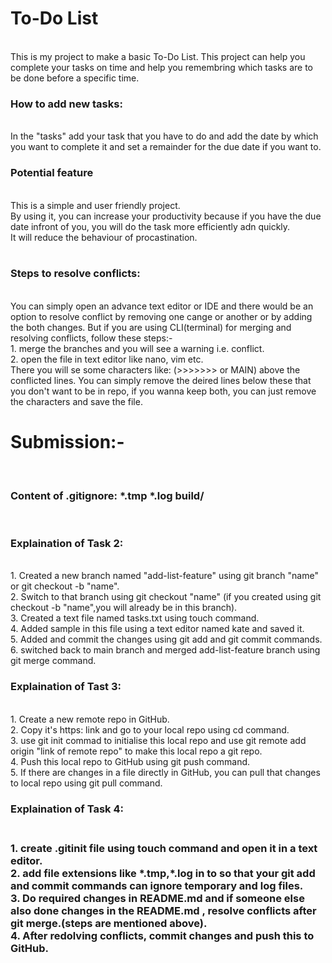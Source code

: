 <h1>To-Do List</h1><br>
This is my project to make a basic To-Do List. This project can help you complete your tasks on time and help you remembring which tasks are to be done before a specific time.<br>
<h3>How to add new tasks:</h3><br>
In the "tasks" add your task that you have to do and add the date by which you want to complete it and set a remainder for the due date if you want to.<br> 
<h3>Potential feature</h3><br>
This is a simple and user friendly project.<br>
By using it, you can increase your productivity because if you have the due date infront of you, you will do the task more efficiently adn quickly.<br>
It will reduce the behaviour of procastination.<br><br>
<h3>Steps to resolve conflicts:</h3><br>
You can simply open an advance text editor or IDE and there would be an option to resolve conflict by removing one cange or another or by adding the both changes.
But if you are using CLI(terminal) for merging and resolving conflicts, follow these steps:-<br>
1. merge the branches and you will see a warning i.e. conflict.<br>
2. open the file in text editor like nano, vim etc.<br>
There you will se some characters like: (>>>>>>> or MAIN) above the conflicted lines. You can simply remove the deired lines below these that you don't want to be in repo, if you wanna keep both, you can just remove the characters and save the file.<br>

<h1>Submission:-</h1><br>
<h3>Content of .gitignore: *.tmp 
*.log
build/
</h3><br>
<h3>Explaination of Task 2:</h3><br>
1. Created a new branch named "add-list-feature" using git branch "name" or git checkout -b "name".<br>
2. Switch to that branch using git checkout "name" (if you created using git checkout -b "name",you will already be in this branch).<br>
3. Created a text file named tasks.txt using touch command.<br>
4. Added sample in this file using a text editor named kate and saved it.<br>
5. Added and commit the changes using git add and git commit commands.<br>
6. switched back to main branch and merged add-list-feature branch using git merge command.<br>
<h3> Explaination of Tast 3:</h3><br>
1. Create a new remote repo in GitHub.<br>
2. Copy it's https: link and go to your local repo using cd command.<br>
3. use git init commad to initialise this local repo and use git remote add origin "link of remote repo" to make this local repo a git repo.<br>
4. Push this local repo to GitHub using git push command.<br>
5. If there are changes in a file directly in GitHub, you can pull that changes to local repo using git pull command.<br>
<h3> Explaination of Task 4:<h3><br>
1. create .gitinit file using touch command and open it in a text editor.<br>
2. add file extensions like *.tmp,*.log in to so that your git add and commit commands can ignore temporary and log files.<br>
3. Do required changes in README.md and if someone else also done changes in the README.md , resolve conflicts after git merge.(steps are mentioned above).<br>
4. After redolving conflicts, commit changes and push this to GitHub.

